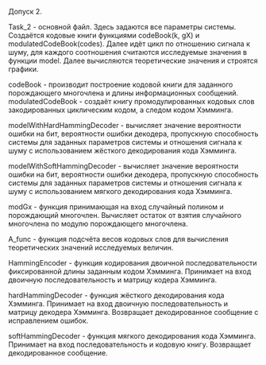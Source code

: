 Допуск 2.

Task_2 - основной файл. Здесь задаются все параметры системы. Создаётся кодовые книги функциями codeBook(k, gX) и  modulatedCodeBook(codes).
Далее идёт цикл по отношению сигнала к шуму, для каждого соотношения считаются исследуемые значения в функции model. Далее вычисляются теоретические значения и строятся графики.

codeBook - производит построение кодовой книги для заданного порождающего многочлена и длины информационных сообщений.
modulatedCodeBook - создаёт книгу промодулированных кодовых слов закодированных циклическим кодом, а следом кодом Хэмминга.

modelWithHardHammingDecoder - вычисляет значение вероятности ошибки на бит, вероятности ошибки декодера, пропускную способность системы для заданных параметров системы и отношения сигнала к шуму с использованием жёсткого декодирования кода Хэмминга.

modelWithSoftHammingDecoder - вычисляет значение вероятности ошибки на бит, вероятности ошибки декодера, пропускную способность системы для заданных параметров системы и отношения сигнала к шуму с использованием мягкого декодирования кода Хэмминга.

modGx - функция принимающая на вход случайный полином и порождающий многочлен. Вычисляет остаток от взятия случайного многочлена по модулю порождающего многочлена.

A_func - функция подсчёта весов кодовых слов для вычисления теоретических значений исследуемых величин.

HammingEncoder - функция кодирования двоичной последовательности фиксированной длины заданным кодом Хэмминга. Принимает на вход двоичную последовательность и матрицу кодера Хэмминга.

hardHammingDecoder - функция жёсткого декодирования кода Хэмминга. Принимает на вход двоичную последовательность и матрицу декодера Хэмминга. Возвращает декодированное сообщение с исправлением ошибок.

softHammingDecoder - функция мягкого декодирования кода Хэмминга. Принимает на вход последовательность и кодовую книгу. Возвращает декодированное сообщение.
